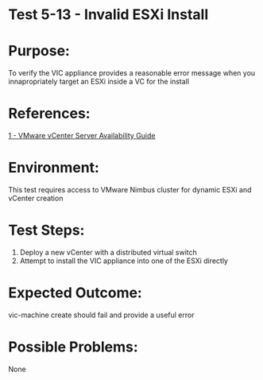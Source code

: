 Test 5-13 - Invalid ESXi Install
=======

# Purpose:
To verify the VIC appliance provides a reasonable error message when you innapropriately target an ESXi inside a VC for the install

# References:
[1 - VMware vCenter Server Availability Guide](http://www.vmware.com/files/pdf/techpaper/vmware-vcenter-server-availability-guide.pdf)

# Environment:
This test requires access to VMware Nimbus cluster for dynamic ESXi and vCenter creation

# Test Steps:
1. Deploy a new vCenter with a distributed virtual switch
2. Attempt to install the VIC appliance into one of the ESXi directly

# Expected Outcome:
vic-machine create should fail and provide a useful error

# Possible Problems:
None
